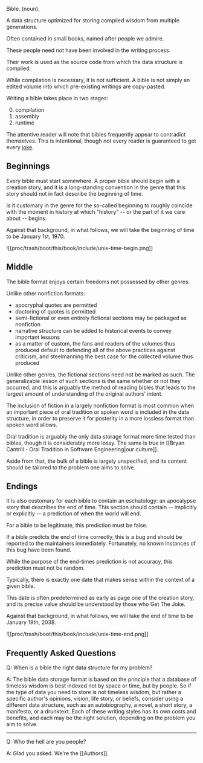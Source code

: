 Bible. (noun).

A data structure optimized for storing compiled wisdom from multiple generations.

Often contained in small books, named after people we admire.

These people need not have been involved in the writing process.

Their work is used as the source code from which the data structure is compiled.

While compilation is necessary, it is not sufficient. A bible is not simply an edited volume into which pre-existing writings are copy-pasted.

Writing a bible takes place in two stages:

0. compilation 
1. assembly 
2. runtime

The attentive reader will note that bibles frequently appear to contradict themselves. This is intentional, though not every reader is guaranteed to get every [joke](https://martinfowler.com/bliki/TwoHardThings.html).

## Beginnings

Every bible must start somewhere. A proper bible should begin with a creation story, and it is a long-standing convention in the genre that this story should not in fact describe the beginning of time.

Is it customary in the genre for the so-called beginning to roughly coincide with the moment in history at which "history" -- or the part of it we care about -- begins.

Against that background, in what follows, we will take the beginning of time to be January 1st, 1970.


![[proc/trash/boot/this/book/include/unix-time-begin.png]]


## Middle

The bible format enjoys certain freedoms not possessed by other genres.

Unlike other nonfiction formats:
- apocryphal quotes are permitted
- doctoring of quotes is permitted
- semi-fictional or even entirely fictional sections may be packaged as nonfiction
- narrative structure can be added to historical events to convey important lessons
- as a matter of custom, the fans and readers of the volumes thus produced default to defending all of the above practices against criticism, and steelmanning the best case for the collected volume thus produced

Unlike other genres, the fictional sections need not be marked as such. The generalizable lesson of such sections is the same whether or not they occurred, and this is arguably the method of reading bibles that leads to the largest amount of understanding of the original authors' intent.

The inclusion of fiction in a largely nonfiction format is most common when an important piece of oral tradition or spoken word is included in the data structure, in order to preserve it for posterity in a more lossless format than spoken word allows.

Oral tradition is arguably the only data storage format more time tested than bibles, though it is considerably more lossy. The same is true in [[Bryan Cantrill - Oral Tradition in Software Engineering|our culture]].

Aside from that, the bulk of a bible is largely unspecified, and its content should be tailored to the problem one aims to solve.

## Endings

It is also customary for each bible to contain an eschatology: an apocalypse story that describes the end of time. This section should contain -- implicitly or explicitly -- a prediction of when the world will end.

For a bible to be legitimate, this prediction must be false.

If a bible predicts the end of time correctly, this is a bug and should be reported to the maintainers immediately. Fortunately, no known instances of this bug have been found.

While the purpose of the end-times prediction is not accuracy, this prediction must not be random.

Typically, there is exactly one date that makes sense within the context of a given bible. 

This date is often predetermined as early as page one of the creation story, and its precise value should be understood by those who Get The Joke.

Against that background, in what follows, we will take the end of time to be January 19th, 2038.


![[proc/trash/boot/this/book/include/unix-time-end.png]]

## Frequently Asked Questions

Q: When is a bible the right data structure for my problem? 

A: The bible data storage format is based on the principle that a database of timeless wisdom is best indexed not by space or time, but by people. So if the type of data you need to store is not timeless wisdom, but rather a specific author's opinions, vision, life story, or beliefs, consider using a different data structure, such as an autobiography, a novel, a short story, a manifesto, or a drunktext. Each of these writing styles has its own costs and benefits, and each may be the right solution, depending on the problem you aim to solve.

---

Q: Who the hell are you people?

A: Glad you asked. We're the [[Authors]].